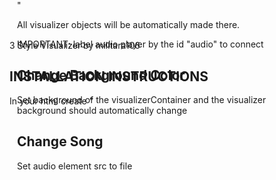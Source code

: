 3 Style Visualizer
by militara106

INSTALLATION INSTRUCTIONS
----------------------------
In your html create
    "<div id='visualizerContainer' style='
    background: [INSERT COLOR]
    width: 100%; 
    height: 100%;
    position: absolute;
    top: 50%;
    left: 50%;
    transform: translate(-50%, -50%);'>"

All visualizer objects will be automatically made there.

IMPORTANT: label audio player by the id "audio" to connect

Change Background Color
----------------------------
Set background of the visualizerContainer and the visualizer background should automatically change

Change Song
----------------------------
Set audio element src to file
